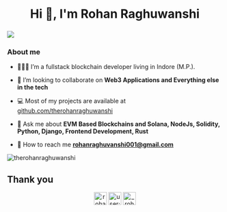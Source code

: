 <h1 align="center">Hi 👋, I'm Rohan Raghuwanshi</h1>
<h3 align="center"></h3>


![](https://komarev.com/ghpvc/?username=therohanraghuwanshi&color=blue&label=PROFILE+VIEWS)

### About me 

- 👨🏻‍🎓 I’m a fullstack blockchain developer living in Indore (M.P.).

- 🤝 I’m looking to collaborate on **Web3 Applications and Everything else in the tech**

- 💻 Most of my projects are available at [github.com/therohanraghuwanshi](https://github.com/therohanraghuwanshi?tab=repositories)

- 💬 Ask me about **EVM Based Blockchains and Solana, NodeJs, Solidity, Python, Django, Frontend Development, Rust**

- 📩 How to reach me **rohanraghuvanshi001@gmail.com**

<p><img align="center" src="https://streak-stats.demolab.com/?user=therohanraghuwanshi&theme=dark" alt="therohanraghuwanshi" /></p>

 ## Thank you

<p align="center">
<a href="https://linkedin.com/in/rohanraghuwanshi" target="blank"><img align="center" src="https://cdn.jsdelivr.net/npm/simple-icons@3.0.1/icons/linkedin.svg" alt="rohanraghuwanshi" height="30" width="30" /></a>
<a href="https://stackoverflow.com/users/9935731" target="blank"><img align="center" src="https://cdn.jsdelivr.net/npm/simple-icons@3.0.1/icons/stackoverflow.svg" alt="user:9935731" height="30" width="30" /></a>
<a href="https://instagram.com/therohanraghuwanshi" target="blank"><img align="center" src="https://cdn.jsdelivr.net/npm/simple-icons@3.0.1/icons/instagram.svg" alt="_rohan_raghuvanshi_" height="30" width="30" /></a>
</p>
